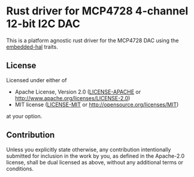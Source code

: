 # Rust driver for MCP4728 4-channel 12-bit I2C DAC

This is a platform agnostic rust driver for the MCP4728 DAC using the [embedded-hal](https://github.com/rust-embedded/embedded-hal) traits.

## License

Licensed under either of

 * Apache License, Version 2.0
   ([LICENSE-APACHE](LICENSE-APACHE) or http://www.apache.org/licenses/LICENSE-2.0)
 * MIT license
   ([LICENSE-MIT](LICENSE-MIT) or http://opensource.org/licenses/MIT)

at your option.

## Contribution

Unless you explicitly state otherwise, any contribution intentionally submitted
for inclusion in the work by you, as defined in the Apache-2.0 license, shall be
dual licensed as above, without any additional terms or conditions.
